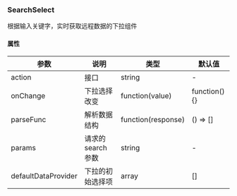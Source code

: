 ### SearchSelect
根据输入关键字，实时获取远程数据的下拉组件

#### 属性
参数 | 说明 | 类型 | 默认值
-|-|-|-
action | 接口 | string | -
onChange | 下拉选择改变 | function(value) | function() {}
parseFunc | 解析数据结构 | function(response) | () => []
params | 请求的search参数 | string | -
defaultDataProvider | 下拉的初始选择项 | array | []

